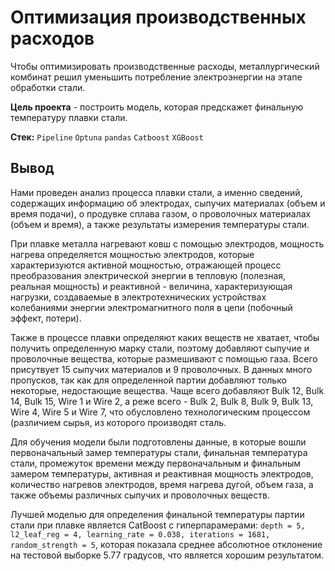 # Оптимизация производственных расходов
Чтобы оптимизировать производственные расходы, металлургический комбинат решил уменьшить потребление электроэнергии на этапе обработки стали. 

**Цель проекта** - построить модель, которая предскажет финальную температуру плавки стали.

**Стек:** `Pipeline` `Optuna` `pandas` `Catboost` `XGBoost` 

## Вывод
Нами проведен анализ процесса плавки стали, а именно сведений, содержащих информацию об электродах, сыпучих материалах (объем и время подачи),  о продувке сплава газом,  о проволочных материалах (объем и время), а также результаты измерения температуры стали.

При плавке металла нагревают ковш с помощью электродов, мощность нагрева определяется мощностью электродов, которые характеризуются активной мощностью, отражающей процесс преобразования электрической энергии в тепловую (полезная, реальная мощность) и реактивной - величина, характеризующая нагрузки, создаваемые в электротехнических устройствах колебаниями энергии электромагнитного поля в цепи (побочный эффект, потери).

Также в процессе плавки определяют каких веществ не хватает, чтобы получить определенную марку стали, поэтому добавляют сыпучие и проволочные вещества, которые размешивают с помощью газа. Всего присутвует 15 сыпучих материалов и 9 проволочных. В данных много пропусков, так как для определенной партии добавляют только некоторые, недостающие вещества. Чаще всего добавляют Bulk 12, Bulk 14, Bulk 15, Wire 1 и Wire 2, а реже всего - Bulk 2, Bulk 8, Bulk 9, Bulk 13, Wire 4, Wire 5 и Wire 7, что обусловлено технологическим процессом (различием сырья, из которого производят сталь. 

Для обучения модели были подготовлены данные, в которые вошли первоначальный замер температуры стали,	финальная температура стали, промежуток времени между первоначальным и финальным замером температуры,	активная и реактивная мощность электродов, количество нагревов электродов, 	время нагрева дугой, объем газа, а также объемы различных сыпучих и проволочных веществ.

Лучшей моделью для определения финальной температуры партии стали при плавке является CatBoost с гиперпарамерами: `depth = 5, l2_leaf_reg = 4, learning_rate = 0.038, iterations = 1681, random_strength = 5`, которая показала среднее абсолютное отклонение на тестовой выборке 5.77 градусов, что является хорошим результатом.
